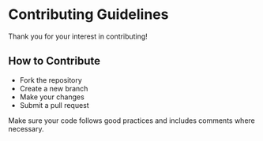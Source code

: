 # Contributing Guidelines

Thank you for your interest in contributing!

## How to Contribute

- Fork the repository
- Create a new branch
- Make your changes
- Submit a pull request

Make sure your code follows good practices and includes comments where necessary.

